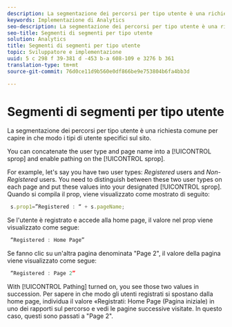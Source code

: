 ```yaml
---
description: La segmentazione dei percorsi per tipo utente è una richiesta comune per capire in che modo i tipi di utente specifici sul sito.
keywords: Implementazione di Analytics
seo-description: La segmentazione dei percorsi per tipo utente è una richiesta comune per capire in che modo i tipi di utente specifici sul sito.
seo-title: Segmenti di segmenti per tipo utente
solution: Analytics
title: Segmenti di segmenti per tipo utente
topic: Sviluppatore e implementazione
uuid: 5 c 298 f 39-381 d -453 b-a 608-109 e 3276 b 361
translation-type: tm+mt
source-git-commit: 76d0ce11d9b560e0df866be9e753804b6fa4bb3d

---
```



# Segmenti di segmenti per tipo utente

La segmentazione dei percorsi per tipo utente è una richiesta comune per capire in che modo i tipi di utente specifici sul sito.

You can concatenate the user type and page name into a [!UICONTROL sprop] and enable pathing on the [!UICONTROL sprop].

For example, let's say you have two user types: _Registered_ users and _Non-Registered_ users. You need to distinguish between these two user types on each page and put these values into your designated [!UICONTROL sprop]. Quando si compila il prop, viene visualizzato come mostrato di seguito:

```js
 s.prop1=”Registered : “ + s.pageName;
```

Se l'utente è registrato e accede alla home page, il valore nel prop viene visualizzato come segue:

```js
 “Registered : Home Page”
```

Se fanno clic su un'altra pagina denominata "Page 2", il valore della pagina viene visualizzato come segue:

```js
 “Registered : Page 2”
```

With [!UICONTROL Pathing] turned on, you see those two values in succession. Per sapere in che modo gli utenti registrati si spostano dalla home page, individua il valore «Registrati: Home Page (Pagina iniziale) in uno dei rapporti sul percorso e vedi le pagine successive visitate. In questo caso, questi sono passati a "Page 2".
